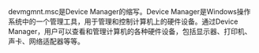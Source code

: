 devmgmnt.msc是Device Manager的缩写。Device Manager是Windows操作系统中的一个管理工具，用于管理和控制计算机上的硬件设备。通过Device Manager，用户可以查看和管理计算机的各种硬件设备，包括显示器、打印机、声卡、网络适配器等等。